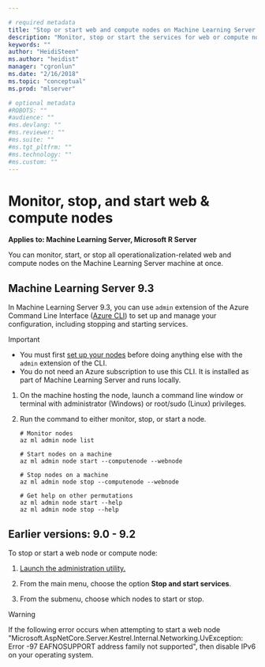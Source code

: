 ```yaml
---

# required metadata
title: "Stop or start web and compute nodes on Machine Learning Server "
description: "Monitor, stop or start the services for web or compute nodes for Machine Learning Server operationalization"
keywords: ""
author: "HeidiSteen"
ms.author: "heidist"
manager: "cgronlun"
ms.date: "2/16/2018"
ms.topic: "conceptual"
ms.prod: "mlserver"

# optional metadata
#ROBOTS: ""
#audience: ""
#ms.devlang: ""
#ms.reviewer: ""
#ms.suite: ""
#ms.tgt_pltfrm: ""
#ms.technology: ""
#ms.custom: ""
---
```


# Monitor, stop, and start web & compute nodes

**Applies to:  Machine Learning Server, Microsoft R Server**

You can monitor, start, or stop all operationalization-related web and compute nodes on the Machine Learning Server machine at once.

## Machine Learning Server 9.3

In Machine Learning Server 9.3, you can use `admin` extension of the Azure Command Line Interface ([Azure CLI](https://docs.microsoft.com/en-us/cli/azure/install-azure-cli?view=azure-cli-latest)) to set up and manage your configuration, including stopping and starting services.

>[!Important]
>- You must first [set up your nodes](configure-machine-learning-server-one-box.md) before doing anything else with the `admin` extension of the CLI.
>- You do not need an Azure subscription to use this CLI. It is installed as part of Machine Learning Server and runs locally.  

1. On the machine hosting the node, launch a command line window or terminal  with administrator (Windows) or root/sudo (Linux) privileges.

1. Run the command to either monitor, stop, or start a node.
   ```azurecli
   # Monitor nodes 
   az ml admin node list

   # Start nodes on a machine
   az ml admin node start --computenode --webnode

   # Stop nodes on a machine
   az ml admin node stop --computenode --webnode

   # Get help on other permutations
   az ml admin node start --help
   az ml admin node stop --help
   ```

## Earlier versions: 9.0 - 9.2

To stop or start a web node or compute node:

1. [Launch the administration utility.](configure-admin-cli-launch.md)

1. From the main menu, choose the option **Stop and start services**.

1. From the submenu, choose which nodes to start or stop.

>[!Warning]
>If the following error occurs when attempting to start a web node "Microsoft.AspNetCore.Server.Kestrel.Internal.Networking.UvException: Error -97 EAFNOSUPPORT address family not supported", then disable IPv6 on your operating system.